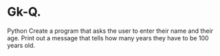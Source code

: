# Gk-Q.
Python 
Create a program that asks the user to enter their name and their age. Print out a message that tells how many years they have to be 100 years old.

